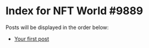 # Index for NFT World #9889
Posts will be displayed in the order below:

- [Your first post](./001-first.md)

